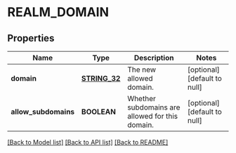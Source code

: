 # REALM_DOMAIN

## Properties
Name | Type | Description | Notes
------------ | ------------- | ------------- | -------------
**domain** | [**STRING_32**](STRING_32.md) | The new allowed domain.  | [optional] [default to null]
**allow_subdomains** | **BOOLEAN** | Whether subdomains are allowed for this domain.  | [optional] [default to null]

[[Back to Model list]](../README.md#documentation-for-models) [[Back to API list]](../README.md#documentation-for-api-endpoints) [[Back to README]](../README.md)


